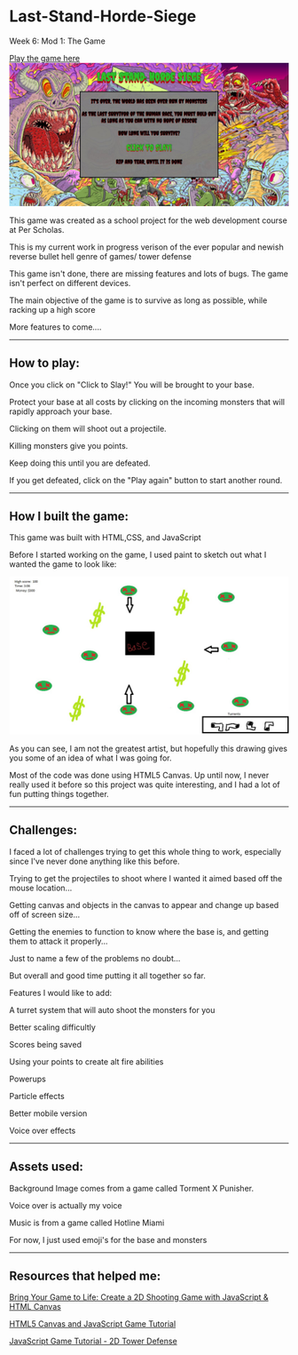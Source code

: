 # Last-Stand-Horde-Siege
<p>Week 6: Mod 1: The Game</p>
<a href="https://arnaldopires.com/Last-Stand-Horde-Siege/">Play the game here</a>
<img src="images/lastStandHordeSeige.JPG"/>
<p>This game was created as a school project for the web development course at Per Scholas.</p>
<p>This is my current work in progress verison of the ever popular and newish reverse bullet hell genre of games/ tower defense</p>
<p>This game isn't done, there are missing features and lots of bugs. The game isn't perfect on different devices.</p>
<p>The main objective of the game is to survive as long as possible, while racking up a high score</p>
<p>More features to come....</p>
<hr>
<h2>How to play:</h2>
<p>Once you click on "Click to Slay!" You will be brought to your base.</p>
<p>Protect your base at all costs by clicking on the incoming monsters that will rapidly approach your base.</p>
<p>Clicking on them will shoot out a projectile.</p>
<p>Killing monsters give you points.</p>
<p>Keep doing this until you are defeated.</p>
<p>If you get defeated, click on the "Play again" button to start another round.</p>
<hr>
<h2>How I built the game:</h2>
<p>This game was built with HTML,CSS, and JavaScript</p>
<p>Before I started working on the game, I used paint to sketch out what I wanted the game to look like:</p>
<img src="images/lastStandHordeSiegeConceptImage.jpg">
<p>As you can see, I am not the greatest artist, but hopefully this drawing gives you some of an idea of what I was going for.</p>
<p>Most of the code was done using HTML5 Canvas. Up until now, I never really used it before so this project was quite interesting, and I had a lot of fun putting things together.</p>
<hr>
<h2>Challenges:</h2>
<p>I faced a lot of challenges trying to get this whole thing to work, especially since I've never done anything like this before.</p>
<p>Trying to get the projectiles to shoot where I wanted it aimed based off the mouse location...</p>
<p>Getting canvas and objects in the canvas to appear and change up based off of screen size...</p>
<p>Getting the enemies to function to know where the base is, and getting them to attack it properly...</p>
<p>Just to name a few of the problems no doubt...</p>
<p>But overall and good time putting it all together so far.</p>
<h>Features I would like to add:</h>
<p>A turret system that will auto shoot the monsters for you</p>
<p>Better scaling difficultly</p>
<p>Scores being saved</p>
<p>Using your points to create alt fire abilities</p>
<p>Powerups</p>
<p>Particle effects</p>
<p>Better mobile version</p>
<p>Voice over effects</p>
<hr>
<h2>Assets used:</h2>
<p>Background Image comes from a game called Torment X Punisher.</p>
<p>Voice over is actually my voice</p>
<p>Music is from a game called Hotline Miami</p>
<p>For now, I just used emoji's for the base and monsters</p>
<hr>
<h2>Resources that helped me:</h2>
<p><a href="https://www.youtube.com/watch?v=sH5A520rqiQ&ab_channel=6PackProgrammer">Bring Your Game to Life: Create a 2D Shooting Game with JavaScript & HTML Canvas</a></p>
<p><a href="https://www.youtube.com/watch?v=eI9idPTT0c4&ab_channel=ChrisCourses">HTML5 Canvas and JavaScript Game Tutorial</a></p>
<p><a href="https://www.youtube.com/watch?v=QxYg8-mhhhs&ab_channel=Frankslaboratory">JavaScript Game Tutorial - 2D Tower Defense</a></p>
